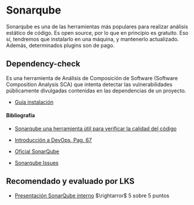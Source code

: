 # Sonarqube

Sonarqube es una de las herramientas más populares para realizar análisis estático de
código. Es open source, por lo que en principio es gratuito. Eso sí, tendremos que instalarlo en una máquina,
y mantenerlo actualizado. Además, determinados plugins son de pago.

## Dependency-check

Es una herramienta de Análisis de Composición de Software (Software Composition Analysis SCA) que intenta detectar las vulnerabilidades públicamente divulgadas contenidas en las dependencias de un proyecto.

- [Guía instalación](https://docs.google.com/document/d/1SPhlX-MFZgMm1hRc034bHTZ-rwOFYvVe/edit?usp=sharing&ouid=117349136004025714917&rtpof=true&sd=true)

#### Bibliografía

- [Sonarqube una herramienta útil para verificar la calidad del código](https://castor.com.co/sonarqube-una-herramienta-util-para-verificar-la-calidad-del-codigo/)
- [Introducción a DevOps, Pag. 67](https://openaccess.uoc.edu/bitstream/10609/97626/6/aelezTFG0619memoria.pdf)

- [Oficial SonarQube](https://docs.sonarqube.org/9.9/try-out-sonarqube/)
- [Sonarqube Issues](https://drive.google.com/file/d/1F2DqMTG1CEBm0RNpde6XOviPfpA7cTO7/view?usp=sharing)

## Recomendado y evaluado por LKS

- [Presentación SonarQube interno](https://docs.google.com/presentation/d/1VXO3GOeTXAMPmMdDY-b0Bn-wKaJGhlcvyEtStkoL5vo/edit?usp=sharing) $\rightarror$ 5 sobre 5 puntos

